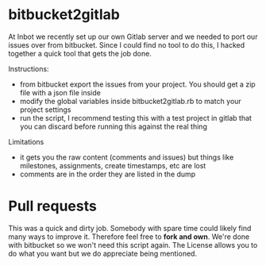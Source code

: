 # bitbucket2gitlab

At Inbot we recently set up our own Gitlab server and we needed to port our issues over from bitbucket. Since I could find no tool to do this, I hacked together a quick tool that gets the job done.


Instructions:

- from bitbucket export the issues from your project. You should get a zip file with a json file inside
- modify the global variables inside bitbucket2gitlab.rb to match your project settings
- run the script, I recommend testing this with a test project in gitlab that you can discard before running this against the real thing

Limitations
- it gets you the raw content (comments and issues) but things like milestones, assignments, create timestamps, etc are lost
- comments are in the order they are listed in the dump

# Pull requests

This was a quick and dirty job. Somebody with spare time could likely find many ways to improve it. Therefore feel free to **fork and own**. We're done with bitbucket so we won't need this script again. The License allows you to do what you want but we do appreciate being mentioned.
